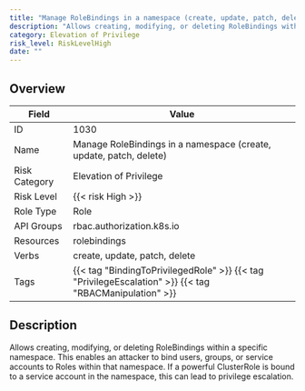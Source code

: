 ```yaml
---
title: "Manage RoleBindings in a namespace (create, update, patch, delete)"
description: "Allows creating, modifying, or deleting RoleBindings within a specific namespace. This enables an attacker to bind users, groups, or service accounts to Roles within that namespace. If a powerful ClusterRole is bound to a service account in the namespace, this can lead to privilege escalation."
category: Elevation of Privilege
risk_level: RiskLevelHigh
date: ""
---
```


## Overview

| Field         | Value                                                                                                  |
| ------------- | ------------------------------------------------------------------------------------------------------ |
| ID            | 1030                                                                                                   |
| Name          | Manage RoleBindings in a namespace (create, update, patch, delete)                                     |
| Risk Category | Elevation of Privilege                                                                                 |
| Risk Level    | {{< risk High >}}                                                                                      |
| Role Type     | Role                                                                                                   |
| API Groups    | rbac.authorization.k8s.io                                                                              |
| Resources     | rolebindings                                                                                           |
| Verbs         | create, update, patch, delete                                                                          |
| Tags          | {{< tag "BindingToPrivilegedRole" >}} {{< tag "PrivilegeEscalation" >}} {{< tag "RBACManipulation" >}} |

## Description

Allows creating, modifying, or deleting RoleBindings within a specific namespace. This enables an attacker to bind users, groups, or service accounts to Roles within that namespace. If a powerful ClusterRole is bound to a service account in the namespace, this can lead to privilege escalation.
